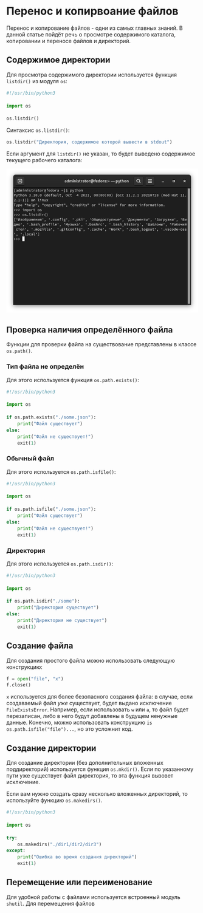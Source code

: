 # Перенос и копирвоание файлов

Перенос и копирование файлов - одни из самых главных знаний. В данной статье пойдёт речь о просмотре содержимого каталога, копировании и переносе файлов и директорий.

## Содержимое директории

Для просмотра содержимого директории используется функция `listdir()` из модуля `os`:

```python
#!/usr/bin/python3

import os

os.listdir()
```

Синтаксис `os.listdir()`:

```python
os.listdir("Директория, содержимое которой вывести в stdout")
```

Если аргумент для `listdir()` не указан, то будет выведено содержимое текущего рабочего каталога:

![Вывод](pic/listdir.png)

## Проверка наличия определённого файла

Функции для проверки файла на существование представлены в классе `os.path()`.

### Тип файла не определён

Для этого используется функция `os.path.exists()`:

```python
#!/usr/bin/python3

import os

if os.path.exists("./some.json"):
	print("Файл существует")
else:
	print("Файл не существует!")
	exit(1)
```

### Обычный файл

Для этого используется `os.path.isfile()`:

```python
#!/usr/bin/python3

import os

if os.path.isfile("./some.json"):
	print("Файл существует")
else:
	print("Файл не существует!")
	exit(1)
```

### Директория

Для этого используется `os.path.isdir()`:

```python
#!/usr/bin/python3

import os

if os.path.isdir("./some"):
	print("Директория существует")
else:
	print("Директория не существует")
	exit(1)
```

## Создание файла

Для создания простого файла можно использовать следующую конструкцию:

```python
f = open("file", "x")
f.close()
```

`x` используется для более безопасного создания файла: в случае, если создаваемый файл *уже* существует, будет выдано исключение `FileExistsError`. Например, если использовать `w` или `a`, то файл будет перезаписан, либо в него будут добавлены в будущем ненужные данные. Конечно, можно использовать конструкцию `is os.path.isfile("file")...`, но это усложнит код.

## Создание директории

Для создание директории (без дополнительных вложенных поддиректорий) используется функция `os.mkdir()`. Если по указанному пути уже существует файл директория, то эта функция вызовет исключение.

Если вам нужно создать сразу несколько вложенных директорий, то используйте функцию `os.makedirs()`.

```python
#!/usr/bin/python3

import os

try:
	os.makedirs("./dir1/dir2/dir3")
except:
	print("Ошибка во время создания директорий")
	exit(1)
```

## Перемещение или переименование

Для удобной работы с файлами используется встроенный модуль `shutil`. Для перемещения файлов 
